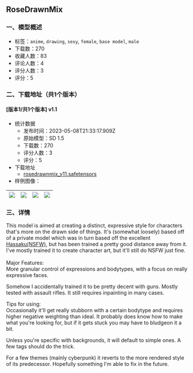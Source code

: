 ## RoseDrawnMix
### 一、模型概述

- 标签：`anime`, `drawing`, `sexy`, `female`, `base model`, `male`
- 下载数：270
- 收藏人数：83
- 评论人数：4
- 评分人数：3
- 评分：5

### 二、下载地址（共1个版本）

#### [版本1/共1个版本] v1.1

- 统计数据
  - 发布时间：2023-05-08T21:33:17.909Z
  - 原始模型：SD 1.5
  - 下载数：270
  - 评分人数：3
  - 评分：5
- 下载地址
  - [rosedrawnmix_v11.safetensors](https://civitai.com/api/download/models/65837)
- 样例图像：

| <img src="https://image.civitai.com/xG1nkqKTMzGDvpLrqFT7WA/9131ded7-6ed7-48b1-be44-788d038e12cd/width=450/729795.jpeg" /> | <img src="https://image.civitai.com/xG1nkqKTMzGDvpLrqFT7WA/167eb18f-7121-4683-a495-b929508b5348/width=450/729789.jpeg" /> | <img src="https://image.civitai.com/xG1nkqKTMzGDvpLrqFT7WA/7ca67ec1-e1d2-47cb-8858-594387aba255/width=450/729793.jpeg" /> | <img src="https://image.civitai.com/xG1nkqKTMzGDvpLrqFT7WA/2e855805-b637-469d-992c-124905828455/width=450/729799.jpeg" /> |
| ---- | ---- | ---- | ---- |


### 三、详情
<p>This model is aimed at creating a distinct, expressive style for characters that's more on the drawn side of things. It's (somewhat loosely) based off of a private model which was in turn based off the excellent <a target="_blank" rel="ugc" href="https://civitai.com/models/2583/hassaku-hentai-model">Hassaku(NSFW)</a>, but has been trained a pretty good distance away from it. I've mostly trained it to create character art, but it'll still do NSFW just fine.<br /><br />Major Features:<br />More granular control of expressions and bodytypes, with a focus on really expressive faces.</p><p>Somehow I accidentally trained it to be pretty decent with guns. Mostly tested with assault rifles. It still requires inpainting in many cases.</p><p></p><p>Tips for using:<br />Occasionally it'll get really stubborn with a certain bodytype and requires higher negative weighting than ideal. It probably does know how to make what you're looking for, but if it gets stuck you may have to bludgeon it a bit.</p><p>Unless you're specific with backgrounds, it will default to simple ones. A few tags should do the trick.</p><p>For a few themes (mainly cyberpunk) it reverts to the more rendered style of its predecessor. Hopefully something I'm able to fix in the future.</p>